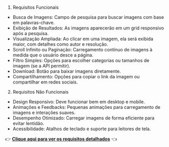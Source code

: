 1. Requisitos Funcionais

* Busca de Imagens: Campo de pesquisa para buscar imagens com base em palavras-chave.
* Exibição de Resultados: As imagens aparecerão em um grid responsivo após a pesquisa.
* Visualização Ampliada: Ao clicar em uma imagem, ela será exibida maior, com detalhes como autor e resolução.
* Scroll Infinito ou Paginação: Carregamento contínuo de imagens à medida que o usuário desce a página.
* Filtro Simples: Opções para escolher categorias ou tamanhos de imagem (se a API permitir).
* Download: Botão para baixar imagens diretamente.
* Compartilhamento: Opções para copiar o link da imagem ou compartilhar em redes sociais.

2. Requisitos Não Funcionais

* Design Responsivo: Deve funcionar bem em desktop e mobile.
* Animações e Feedbacks: Pequenas animações para carregamento de imagens e interações suaves.
* Desempenho Otimizado: Carregar imagens de forma eficiente para evitar lentidão.
* Acessibilidade: Atalhos de teclado e suporte para leitores de tela.

👉 **[Clique aqui para ver os requisitos detalhados](REQUISITOS.md)** 👈
